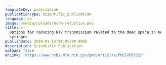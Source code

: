 ```yaml
---
templateKey: publication
publicationType: scientific_publication
language: en
image: /media/uploads/harm-reduction.png
title: >-
  Options for reducing HIV transmission related to the dead space in needles and
  syringes
publishDate: 2018-01-15T11:05:00.000Z
description: Scientific Publication
upload: false
enLink: 'https://www.ncbi.nlm.nih.gov/pmc/articles/PMC5769352/'
---
```


